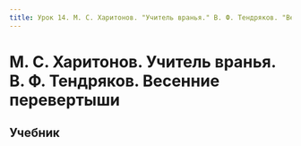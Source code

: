 ```yaml
---
title: Урок 14. М. С. Харитонов. "Учитель вранья." В. Ф. Тендряков. "Весенние перевертыши"
---
```


# М. С. Харитонов. Учитель вранья. В. Ф. Тендряков. Весенние перевертыши

## Учебник